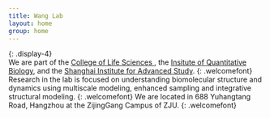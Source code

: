 ```yaml
---
title: Wang Lab 
layout: home
group: home
---
```



{: .display-4}
<br>
We are part of the [College of Life Sciences ](http://www.cls.en.zju.edu.cn/), the [Insitute of Quantitative Biology](http://www.cls.en.zju.edu.cn/wnstitutewofwwiophysics_52132/list.htm), and the [Shanghai Institute for Advanced Study](http://sias.zju.edu.cn/#). 
{: .welcomefont}
Research in the lab is focused on understanding biomolecular structure and dynamics using multiscale modeling, enhanced sampling and integrative structural modeling.
{: .welcomefont}
We are located in 688 Yuhangtang Road, Hangzhou at the ZijingGang Campus of ZJU.
{: .welcomefont}
